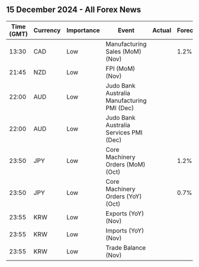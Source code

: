 ## 15 December 2024 - All Forex News

| Time (GMT) | Currency | Importance | Event | Actual | Forecast | Previous |
|------|----------|------------|-------|--------|----------|----------|
| 13:30 | CAD | Low | Manufacturing Sales (MoM) (Nov) |  | 1.2% | 2.1% |
| 21:45 | NZD | Low | FPI (MoM) (Nov) |  |  | -0.9% |
| 22:00 | AUD | Low | Judo Bank Australia Manufacturing PMI (Dec) |  |  | 49.4 |
| 22:00 | AUD | Low | Judo Bank Australia Services PMI (Dec) |  |  | 50.5 |
| 23:50 | JPY | Low | Core Machinery Orders (MoM) (Oct) |  | 1.2% | -0.7% |
| 23:50 | JPY | Low | Core Machinery Orders (YoY) (Oct) |  | 0.7% | -4.8% |
| 23:55 | KRW | Low | Exports (YoY) (Nov) |  |  | 1.4% |
| 23:55 | KRW | Low | Imports (YoY) (Nov) |  |  | -2.4% |
| 23:55 | KRW | Low | Trade Balance (Nov) |  |  | 5.61B |
